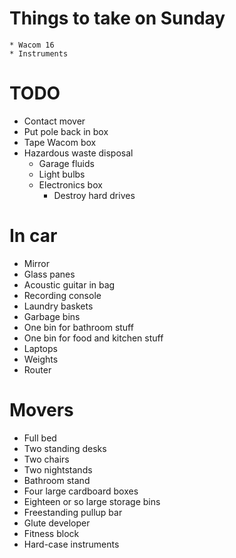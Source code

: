 # Things to take on Sunday
    * Wacom 16
    * Instruments

# TODO
* Contact mover
* Put pole back in box
* Tape Wacom box
* Hazardous waste disposal
    * Garage fluids
    * Light bulbs
    * Electronics box
        * Destroy hard drives

# In car
* Mirror
* Glass panes
* Acoustic guitar in bag
* Recording console
* Laundry baskets
* Garbage bins
* One bin for bathroom stuff
* One bin for food and kitchen stuff
* Laptops
* Weights
* Router

# Movers
* Full bed
* Two standing desks
* Two chairs
* Two nightstands
* Bathroom stand
* Four large cardboard boxes
* Eighteen or so large storage bins
* Freestanding pullup bar
* Glute developer
* Fitness block
* Hard-case instruments